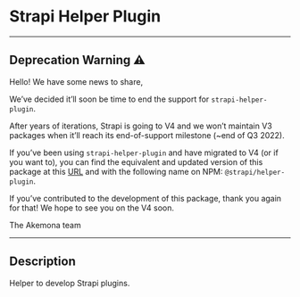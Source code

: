 # Strapi Helper Plugin

---

## Deprecation Warning :warning:

Hello! We have some news to share,

We’ve decided it’ll soon be time to end the support for `strapi-helper-plugin`.

After years of iterations, Strapi is going to V4 and we won’t maintain V3 packages when it’ll reach its end-of-support milestone (~end of Q3 2022).

If you’ve been using `strapi-helper-plugin` and have migrated to V4 (or if you want to), you can find the equivalent and updated version of this package at this [URL](https://github.com/strapi/strapi/tree/master/packages/core/helper-plugin) and with the following name on NPM: `@strapi/helper-plugin`.

If you’ve contributed to the development of this package, thank you again for that! We hope to see you on the V4 soon.

The Akemona team

---

## Description

Helper to develop Strapi plugins.
